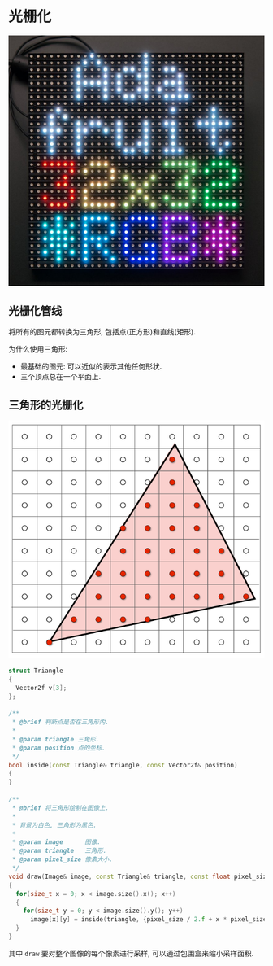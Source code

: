 # 光栅化

![GAMES101 Lecture 05](assets/light_emitting_diode_array.png)  

## 光栅化管线

将所有的图元都转换为三角形, 包括点(正方形)和直线(矩形).  

为什么使用三角形:  

- 最基础的图元: 可以近似的表示其他任何形状.
- 三个顶点总在一个平面上.

## 三角形的光栅化

![GAMES101 Lecture 05](assets/sampling.png)  

```cpp
struct Triangle
{
  Vector2f v[3];
};

/**
 * @brief 判断点是否在三角形内.
 *
 * @param triangle 三角形.
 * @param position 点的坐标.
 */
bool inside(const Triangle& triangle, const Vector2f& position)
{
}

/**
 * @brief 将三角形绘制在图像上.
 *
 * 背景为白色, 三角形为黑色.
 *
 * @param image      图像.
 * @param triangle   三角形.
 * @param pixel_size 像素大小.
 */
void draw(Image& image, const Triangle& triangle, const float pixel_size)
{
  for(size_t x = 0; x < image.size().x(); x++)
  {
    for(size_t y = 0; y < image.size().y(); y++)
      image[x][y] = inside(triangle, {pixel_size / 2.f + x * pixel_size, pixel_size / 2.f + y * pixel_size}) ? black : white;
  }
}
```

其中 `draw` 要对整个图像的每个像素进行采样, 可以通过包围盒来缩小采样面积.  
